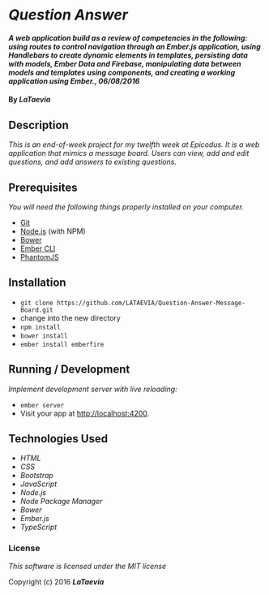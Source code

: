 # _Question Answer_

#### _A web application build as a review of competencies in the following: using routes to control navigation through an Ember.js application, using Handlebars to create dynamic elements in templates, persisting data with models, Ember Data and Firebase, manipulating data between models and templates using components, and creating a working application using Ember., 06/08/2016_

#### By _**LaTaevia**_

## Description

_This is an end-of-week project for my twelfth week at Epicodus. It is a web application that mimics a message board. Users can view, add and edit questions, and add answers to existing questions._

## Prerequisites

_You will need the following things properly installed on your computer._

* [Git](http://git-scm.com/)
* [Node.js](http://nodejs.org/) (with NPM)
* [Bower](http://bower.io/)
* [Ember CLI](http://ember-cli.com/)
* [PhantomJS](http://phantomjs.org/)

## Installation

* `git clone https://github.com/LATAEVIA/Question-Answer-Message-Board.git`
* change into the new directory
* `npm install`
* `bower install`
* `ember install emberfire`

## Running / Development

_Implement development server with live reloading:_
* `ember server`
* Visit your app at [http://localhost:4200](http://localhost:4200).

## Technologies Used

* _HTML_
* _CSS_
* _Bootstrap_
* _JavaScript_
* _Node.js_
* _Node Package Manager_
* _Bower_
* _Ember.js_
* _TypeScript_

### License

*This software is licensed under the MIT license*

Copyright (c) 2016 **_LaTaevia_**
